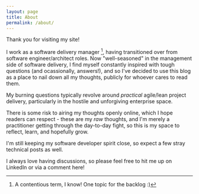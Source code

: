 ```yaml
---
layout: page
title: About
permalink: /about/
---
```


Thank you for visiting my site!

I work as a software delivery manager [^1], having transitioned over from software engineer/architect roles. Now "well-seasoned" in the management side of software delivery, I find myself constantly inspired with tough questions (and ocassionally, answers!), and so I've decided to use this blog as a place to nail down all my thoughts, publicly for whoever cares to read them. 

My burning questions typically revolve around *practical* agile/lean project delivery, particularly in the hostile and unforgiving enterprise space.

There is some risk to airing my thoughts openly online, which I hope readers can respect - these are my *raw* thoughts, and I'm merely a practitioner getting through the day-to-day fight, so this is my space to reflect, learn, and hopefully grow.

I'm still keeping my software developer spirit close, so expect a few stray technical posts as well.

I always love having discussions, so please feel free to hit me up on LinkedIn or via a comment here!

[^1]: A contentious term, I know! One topic for the backlog :)
